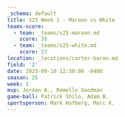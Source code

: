 ```yaml
---
_schema: default
title: S25 Week 1 - Maroon vs White
teams-score:
  - team: _teams/s25-maroon.md
    score: 35
  - team: _teams/s25-white.md
    score: 27
location: _locations/carter-baron.md
field: '2'
date: 2023-09-10 12:30:00 -0400
season: 25
week: 1
mvp: Jordan A., Romello Goodman
game-ball: Patrick Shilo, Adam B.
sportsperson: Mark Hofberg, Marc K.
---
```

